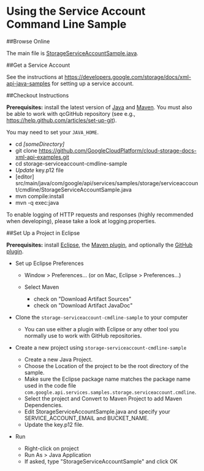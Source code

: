 Using the Service Account Command Line Sample
==============================================================

##Browse Online

The main file is [StorageServiceAccountSample.java](https://github.com/GoogleCloudPlatform/cloud-storage-docs-xml-api-examples/blob/master/java-example/src/main/java/StorageServiceAccountSample.java).

##Get a Service Account

See the instructions at https://developers.google.com/storage/docs/xml-api-java-samples
for setting up a service account.

##Checkout Instructions

**Prerequisites:** install the latest version of [Java](http//java.com) and [Maven](http://maven.apache.org/download.html). You must also be able to work with qcGitHub repository (see e.g.,
https://help.github.com/articles/set-up-git).

You may need to set your `JAVA_HOME`.

- cd *[someDirectory]*
- git clone https://github.com/GoogleCloudPlatform/cloud-storage-docs-xml-api-examples.git
- cd storage-serviceaccount-cmdline-sample
- *Update* key.p12 file
- [editor] src/main/java/com/google/api/services/samples/storage/serviceaccount/cmdline/StorageServiceAccountSample.java
- mvn compile:install
- mvn -q exec:java

To enable logging of HTTP requests and responses (highly recommended when 
developing), please take a look at logging.properties.

##Set Up a Project in Eclipse

**Prerequisites:** install [Eclipse](http://www.eclipse.org/downloads/), the [Maven plugin](http://m2eclipse.sonatype.org/installing-m2eclipse.html), and optionally the 
[GitHub plugin](http://eclipse.github.com/).

* Set up Eclipse Preferences

    * Window > Preferences... (or on Mac, Eclipse > Preferences...)
    * Select Maven
        
        * check on "Download Artifact Sources"
        * check on "Download Artifact JavaDoc"

* Clone the `storage-serviceaccount-cmdline-sample` to your computer

    * You can use either a plugin with Eclipse or any other tool you normally use
to work with GitHub repositories.

* Create a new project using `storage-serviceaccount-cmdline-sample`

    * Create a new Java Project.
    * Choose the Location of the project to be the root directory of the sample.
    * Make sure the Eclipse package name matches the package name used in the
code file `com.google.api.services.samples.storage.serviceaccount.cmdline`.
    * Select the project and Convert to Maven Project to add Maven Dependencies.
    * Edit StorageServiceAccountSample.java and specify your SERVICE_ACCOUNT_EMAIL and
BUCKET_NAME.
    * Update the key.p12 file.

* Run

    * Right-click on project
    * Run As > Java Application
    * If asked, type "StorageServiceAccountSample" and click OK

